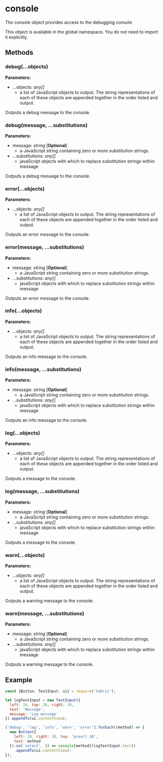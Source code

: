 ---
---
# console

The console object provides access to the debugging console

This object is available in the global namespace. You do not need to import it explicitly.

## Methods

### debug(...objects)


**Parameters:** 

- ...objects: *any[]*
  - a list of JavaScript objects to output. The string representations of each of these objects are appended together in the order listed and output.

Outputs a debug message to the console.

### debug(message, ...substitutions)


**Parameters:** 

- message: *string* [**Optional**]
  - a JavaScript string containing zero or more substitution strings.
- ...substitutions: *any[]*
  - javaScript objects with which to replace substitution strings within message

Outputs a debug message to the console.

### error(...objects)


**Parameters:** 

- ...objects: *any[]*
  - a list of JavaScript objects to output. The string representations of each of these objects are appended together in the order listed and output.

Outputs an error message to the console.

### error(message, ...substitutions)


**Parameters:** 

- message: *string* [**Optional**]
  - a JavaScript string containing zero or more substitution strings.
- ...substitutions: *any[]*
  - javaScript objects with which to replace substitution strings within message

Outputs an error message to the console.

### info(...objects)


**Parameters:** 

- ...objects: *any[]*
  - a list of JavaScript objects to output. The string representations of each of these objects are appended together in the order listed and output.

Outputs an info message to the console.

### info(message, ...substitutions)


**Parameters:** 

- message: *string* [**Optional**]
  - a JavaScript string containing zero or more substitution strings.
- ...substitutions: *any[]*
  - javaScript objects with which to replace substitution strings within message

Outputs an info message to the console.

### log(...objects)


**Parameters:** 

- ...objects: *any[]*
  - a list of JavaScript objects to output. The string representations of each of these objects are appended together in the order listed and output.

Outputs a message to the console.

### log(message, ...substitutions)


**Parameters:** 

- message: *string* [**Optional**]
  - a JavaScript string containing zero or more substitution strings.
- ...substitutions: *any[]*
  - javaScript objects with which to replace substitution strings within message

Outputs a message to the console.

### warn(...objects)


**Parameters:** 

- ...objects: *any[]*
  - a list of JavaScript objects to output. The string representations of each of these objects are appended together in the order listed and output.

Outputs a warning message to the console.

### warn(message, ...substitutions)


**Parameters:** 

- message: *string* [**Optional**]
  - a JavaScript string containing zero or more substitution strings.
- ...substitutions: *any[]*
  - javaScript objects with which to replace substitution strings within message

Outputs a warning message to the console.


## Example
```js
const {Button, TextInput, ui} = require('tabris');

let logTextInput = new TextInput({
  left: 10, top: 20, right: 10,
  text: 'Message',
  message: 'Log message'
}).appendTo(ui.contentView);

['debug', 'log', 'info', 'warn', 'error'].forEach((method) => {
  new Button({
    left: 10, right: 10, top: 'prev() 10',
    text: method
  }).on('select', () => console[method](logTextInput.text))
    .appendTo(ui.contentView);
});
```